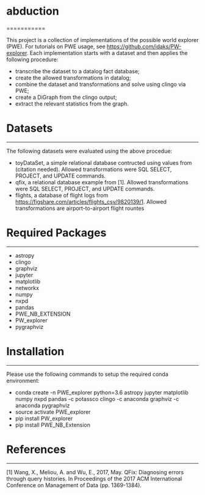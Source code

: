 # abduction
===========

This project is a collection of implementations of the possible world explorer (PWE). For tutorials on PWE usage, see https://github.com/idaks/PW-explorer. Each implementation starts with a dataset and then applies the following procedure:
 - transcribe the dataset to a datalog fact database;
 - create the allowed transformations in datalog;
 - combine the dataset and transformations and solve using clingo via PWE; 
 - create a DiGraph from the clingo output;
 - extract the relevant statistics from the graph. 
 
# Datasets
----------

 The following datasets were evaluated using the above procedue:
  - toyDataSet, a simple relational database contructed using values from (citation needed). Allowed transformations were SQL SELECT, PROJECT, and UPDATE commands.
  - qfix, a relational database example from [1]. Allowed transformations were SQL SELECT, PROJECT, and UPDATE commands.
  - flights, a database of flight logs from https://figshare.com/articles/flights_csv/9820139/1. Allowed transformations are airport-to-airport flight rountes
  
# Required Packages
-------------------

 - astropy
 - clingo
 - graphviz
 - jupyter
 - matplotlib
 - networkx
 - numpy 
 - nxpd 
 - pandas
 - PWE_NB_EXTENSION
 - PW_explorer
 - pygraphviz
  
# Installation 
--------------

 Please use the following commands to setup the required conda environment:
 - conda create -n PWE_explorer python=3.6 astropy jupyter matplotlib numpy nxpd pandas -c potassco clingo -c anaconda graphviz -c anaconda pygraphviz
 - source activate PWE_explorer
 - pip install PW_explorer
 - pip install PWE_NB_Extension
  
  
# References
------------
  
 [1] Wang, X., Meliou, A. and Wu, E., 2017, May. QFix: Diagnosing errors through query histories. In Proceedings of the 2017 ACM International Conference on Management of Data (pp. 1369-1384).


